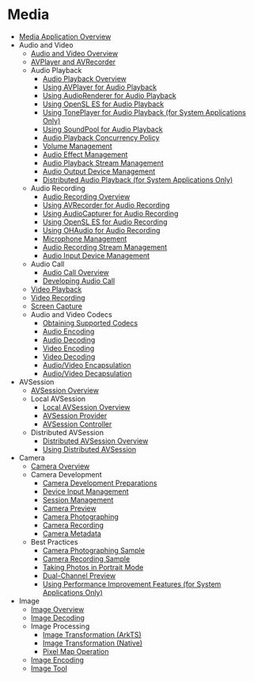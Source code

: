# Media

- [Media Application Overview](media-application-overview.md)
- Audio and Video
  - [Audio and Video Overview](av-overview.md)
  - [AVPlayer and AVRecorder](avplayer-avrecorder-overview.md)
  - Audio Playback
    - [Audio Playback Overview](audio-playback-overview.md)
    - [Using AVPlayer for Audio Playback](using-avplayer-for-playback.md)
    - [Using AudioRenderer for Audio Playback](using-audiorenderer-for-playback.md)
    - [Using OpenSL ES for Audio Playback](using-opensl-es-for-playback.md)
    - [Using TonePlayer for Audio Playback (for System Applications Only)](using-toneplayer-for-playback.md)
    - [Using SoundPool for Audio Playback](using-soundpool-for-playback.md)
    - [Audio Playback Concurrency Policy](audio-playback-concurrency.md)
    - [Volume Management](volume-management.md)
    - [Audio Effect Management](audio-effect-management.md)
    - [Audio Playback Stream Management](audio-playback-stream-management.md)
    - [Audio Output Device Management](audio-output-device-management.md)
    - [Distributed Audio Playback (for System Applications Only)](distributed-audio-playback.md)
  - Audio Recording
    - [Audio Recording Overview](audio-recording-overview.md)
    - [Using AVRecorder for Audio Recording](using-avrecorder-for-recording.md)
    - [Using AudioCapturer for Audio Recording](using-audiocapturer-for-recording.md)
    - [Using OpenSL ES for Audio Recording](using-opensl-es-for-recording.md)
    - [Using OHAudio for Audio Recording](using-ohaudio-for-recording.md)
    - [Microphone Management](mic-management.md)
    - [Audio Recording Stream Management](audio-recording-stream-management.md)
    - [Audio Input Device Management](audio-input-device-management.md)
  - Audio Call
    - [Audio Call Overview](audio-call-overview.md)
    - [Developing Audio Call](audio-call-development.md)
  - [Video Playback](video-playback.md)
  - [Video Recording](video-recording.md)
  - [Screen Capture](avscreen-capture.md)
  - Audio and Video Codecs
    - [Obtaining Supported Codecs](obtain-supported-codecs.md)
    - [Audio Encoding](audio-encoding.md)
    - [Audio Decoding](audio-decoding.md)
    - [Video Encoding](video-encoding.md)
    - [Video Decoding](video-decoding.md)
    - [Audio/Video Encapsulation](audio-video-encapsulation.md)
    - [Audio/Video Decapsulation](audio-video-decapsulation.md)
- AVSession
  - [AVSession Overview](avsession-overview.md)
  - Local AVSession
    - [Local AVSession Overview](local-avsession-overview.md)
    - [AVSession Provider](using-avsession-developer.md)
    - [AVSession Controller](using-avsession-controller.md)
  - Distributed AVSession
    - [Distributed AVSession Overview](distributed-avsession-overview.md)
    - [Using Distributed AVSession](using-distributed-avsession.md)
- Camera
  - [Camera Overview](camera-overview.md)
  - Camera Development
    - [Camera Development Preparations](camera-preparation.md)
    - [Device Input Management](camera-device-input.md)
    - [Session Management](camera-session-management.md)
    - [Camera Preview](camera-preview.md)
    - [Camera Photographing](camera-shooting.md)
    - [Camera Recording](camera-recording.md)
    - [Camera Metadata](camera-metadata.md)
  - Best Practices
    - [Camera Photographing Sample](camera-shooting-case.md)
    - [Camera Recording Sample](camera-recording-case.md)
    - [Taking Photos in Portrait Mode](camera-mode.md)
    - [Dual-Channel Preview](camera-dual-channel-preview.md)
    - [Using Performance Improvement Features (for System Applications Only)](camera-performance-improvement.md)
- Image
  - [Image Overview](image-overview.md)
  - [Image Decoding](image-decoding.md)
  - Image Processing
    - [Image Transformation (ArkTS)](image-transformation.md)
    - [Image Transformation (Native)](image-transformation-native.md)
    - [Pixel Map Operation](image-pixelmap-operation.md)
  - [Image Encoding](image-encoding.md)
  - [Image Tool](image-tool.md)

